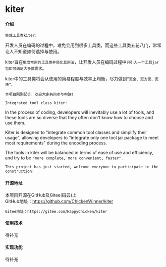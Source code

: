 # kiter

#### 介绍
`集成工具类kiter:`

开发人员在编码的过程中，难免会用到很多工具类，而这些工具类五花八门，常常让人不知道如何选择与使用。

kiter旨在`集成常用的工具类并简化其用法`，让开发人员在编码过程中`只引入一个工具jar包即可满足大多数需求`。

kiter中的工具类将会从使用的简易程度与效率上均衡，尽力做到`“更全、更方便、更快”。`

`本项目刚刚起步，欢迎大家共同参与构建!`

`Integrated tool class kiter:`

In the process of coding, developers will inevitably use a lot of tools, and these tools are so diverse that they often don't know how to choose and use them.

Kiter is designed to "integrate common tool classes and simplify their usage", allowing developers to "integrate only one tool jar package to meet most requirements" during the encoding process.

The tools in kiter will be balanced in terms of ease of use and efficiency, and try to be `"more complete, more convenient, faster". `

`This project has just started, welcome everyone to participate in the construction!`

#### 开源地址
本项目开源在GitHub及Gitee(码云)上   
    GitHub地址：https://github.com/ChickenWinner/kiter
    
    Gitee地址：https://gitee.com/HappyChicken/kiter


#### 使用技术
待补充

#### 实现功能
待补充




